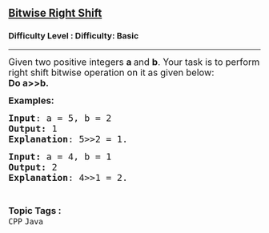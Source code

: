 <h2><a href="https://www.geeksforgeeks.org/problems/bitwise-right-shift/1?page=1&category=Java&difficulty=Basic&status=unsolved&sortBy=submissions">Bitwise Right Shift</a></h2><h3>Difficulty Level : Difficulty: Basic</h3><hr><div class="problems_problem_content__Xm_eO"><p><span style="font-size: 18px;">Given two positive integers <strong>a </strong>and <strong>b</strong>. Your task is to perform right shift bitwise operation&nbsp;on it as given below:<br><strong>Do&nbsp;</strong><strong>a&gt;&gt;b.</strong></span></p>
<p><span style="font-size: 18px;"><strong>Examples:</strong></span></p>
<pre><span style="font-size: 18px;"><strong>Input</strong>: a = 5, b = 2
<strong>Output:</strong> 1 
<strong>Explanation</strong>: 5&gt;&gt;2 = 1.</span></pre>
<pre><span style="font-size: 18px;"><strong>Input: </strong>a = 4, b = 1
<strong>Output:</strong> 2
<strong>Explanation</strong>: 4&gt;&gt;1 = 2.</span></pre></div><br><p><span style=font-size:18px><strong>Topic Tags : </strong><br><code>CPP</code>&nbsp;<code>Java</code>&nbsp;